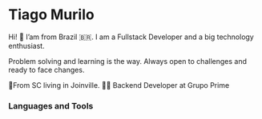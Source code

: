 # Tiago Murilo

<!--
**tiagomol1/tiagomol1** is a ✨ _special_ ✨ repository because its `README.md` (this file) appears on your GitHub profile.

Here are some ideas to get you started:

- 🔭 I’m currently working on ...
- 🌱 I’m currently learning ...
- 👯 I’m looking to collaborate on ...
- 🤔 I’m looking for help with ...
- 💬 Ask me about ...
- 📫 How to reach me: ...
- 😄 Pronouns: ...
- ⚡ Fun fact: ...
-->

Hi! 👋
I’am from Brazil 🇧🇷. I am a Fullstack Developer and a big technology enthusiast.

Problem solving and learning is the way. Always open to challenges and ready to face changes.

📍From SC living in Joinville.
👨‍💻 Backend Developer at Grupo Prime

### Languages and Tools
